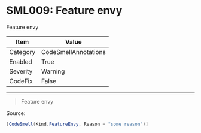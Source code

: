 # SML009: Feature envy

Feature envy

|Item|Value|
|-|-|
|Category|CodeSmellAnnotations|
|Enabled|True|
|Severity|Warning|
|CodeFix|False|
---

> Feature envy


Source:
```cs
[CodeSmell(Kind.FeatureEnvy, Reason = "some reason")]
```